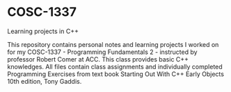 # COSC-1337
Learning projects in C++

This repository contains personal notes and learning projects I worked on for my COSC-1337 - Programming Fundamentals 2 - instructed by professor Robert Comer at ACC. This class provides basic C++ knowledges. All files contain class assignments and individually completed Programming Exercises from text book Starting Out With C++ Early Objects 10th edition, Tony Gaddis.
